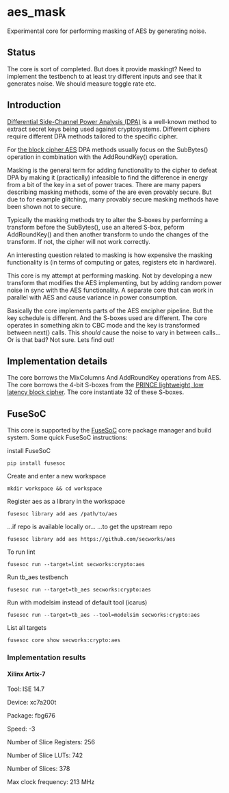# aes_mask
Experimental core for performing masking of AES by generating noise.

## Status
The core is sort of completed. But does it provide maskingt?
Need to implement the testbench to at least try different inputs and see
that it generates noise. We should measure toggle rate etc.



## Introduction
[Differential Side-Channel Power Analysis
(DPA)](https://en.wikipedia.org/wiki/Power_analysis#Differential_power_analysis)
is a well-known method to extract secret keys being used against
cryptosystems. Different ciphers require different DPA methods tailored
to the specific cipher.

For [the block cipher AES](https://csrc.nist.gov/publications/detail/fips/197/final) DPA
methods usually focus on the SubBytes() operation in combination with
the AddRoundKey() operation.

Masking is the general term for adding functionality to the cipher to
defeat DPA by making it (practically) infeasible to find the difference
in energy from a bit of the key in a set of power traces. There are many
papers describing masking methods, some of the are even provably
secure. But due to for example glitching, many provably secure masking
methods have been shown not to secure.

Typically the masking methods try to alter the S-boxes by performing a
transform before the SubBytes(), use an altered S-box, peform
AddRoundKey() and then another transform to undo the changes of the
transform. If not, the cipher will not work correctly.

An interesting question related to masking is how expensive the masking
functionality is (in terms of computing or gates, registers etc in
hardware).

This core is my attempt at performing masking. Not by developing a new
transform that modifies the AES implementing, but by adding random power
noise in sync with the AES functionality. A separate core that can work
in parallel with AES and cause variance in power consumption.

Basically the core implements parts of the AES encipher pipeline. But
the key schedule is different. And the S-boxes used are different. The
core operates in something akin to CBC mode and the key is transformed
between next() calls. This *should* cause the noise to vary in between
calls... Or is that bad? Not sure. Lets find out!


## Implementation details
The core borrows the MixColumns And AddRoundKey operations from AES. The
core borrows the 4-bit S-boxes from the [PRINCE lightweight, low latency
block cipher](https://eprint.iacr.org/2012/529.pdf). The core
instantiate 32 of these S-boxes.



## FuseSoC
This core is supported by the
[FuseSoC](https://github.com/olofk/fusesoc) core package manager and
build system. Some quick  FuseSoC instructions:

install FuseSoC
~~~
pip install fusesoc
~~~

Create and enter a new workspace
~~~
mkdir workspace && cd workspace
~~~

Register aes as a library in the workspace
~~~
fusesoc library add aes /path/to/aes
~~~

...if repo is available locally or...
...to get the upstream repo
~~~
fusesoc library add aes https://github.com/secworks/aes
~~~

To run lint
~~~
fusesoc run --target=lint secworks:crypto:aes
~~~

Run tb_aes testbench
~~~
fusesoc run --target=tb_aes secworks:crypto:aes
~~~

Run with modelsim instead of default tool (icarus)
~~~
fusesoc run --target=tb_aes --tool=modelsim secworks:crypto:aes
~~~

List all targets
~~~
fusesoc core show secworks:crypto:aes
~~~


### Implementation results
#### Xilinx Artix-7
Tool: ISE 14.7

Device: xc7a200t

Package: fbg676

Speed: -3

Number of Slice Registers: 256

Number of Slice LUTs: 742

Number of Slices: 378

Max clock frequency: 213 MHz
